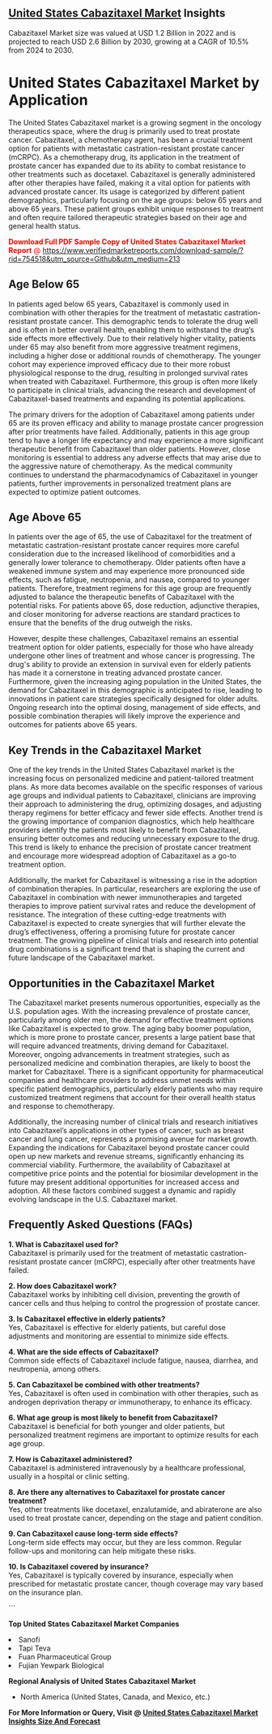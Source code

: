 <h2><a href="https://www.verifiedmarketreports.com/download-sample/?rid=754518&amp;utm_source=Github&amp;utm_medium=213" target="_blank">United States Cabazitaxel Market</a> Insights</h2><p>Cabazitaxel Market size was valued at USD 1.2 Billion in 2022 and is projected to reach USD 2.6 Billion by 2030, growing at a CAGR of 10.5% from 2024 to 2030.</p><p><h1>United States Cabazitaxel Market by Application</h1><p>The United States Cabazitaxel market is a growing segment in the oncology therapeutics space, where the drug is primarily used to treat prostate cancer. Cabazitaxel, a chemotherapy agent, has been a crucial treatment option for patients with metastatic castration-resistant prostate cancer (mCRPC). As a chemotherapy drug, its application in the treatment of prostate cancer has expanded due to its ability to combat resistance to other treatments such as docetaxel. Cabazitaxel is generally administered after other therapies have failed, making it a vital option for patients with advanced prostate cancer. Its usage is categorized by different patient demographics, particularly focusing on the age groups: below 65 years and above 65 years. These patient groups exhibit unique responses to treatment and often require tailored therapeutic strategies based on their age and general health status.<p><p><span class=""><span style="color: #ff0000;"><strong>Download Full PDF Sample Copy of United States Cabazitaxel Market Report</strong> @ </span><a href="https://www.verifiedmarketreports.com/download-sample/?rid=754518&amp;utm_source=Github&amp;utm_medium=213" target="_blank">https://www.verifiedmarketreports.com/download-sample/?rid=754518&amp;utm_source=Github&amp;utm_medium=213</a></span></p></p><h2>Age Below 65</h2><p>In patients aged below 65 years, Cabazitaxel is commonly used in combination with other therapies for the treatment of metastatic castration-resistant prostate cancer. This demographic tends to tolerate the drug well and is often in better overall health, enabling them to withstand the drug’s side effects more effectively. Due to their relatively higher vitality, patients under 65 may also benefit from more aggressive treatment regimens, including a higher dose or additional rounds of chemotherapy. The younger cohort may experience improved efficacy due to their more robust physiological response to the drug, resulting in prolonged survival rates when treated with Cabazitaxel. Furthermore, this group is often more likely to participate in clinical trials, advancing the research and development of Cabazitaxel-based treatments and expanding its potential applications.<p>The primary drivers for the adoption of Cabazitaxel among patients under 65 are its proven efficacy and ability to manage prostate cancer progression after prior treatments have failed. Additionally, patients in this age group tend to have a longer life expectancy and may experience a more significant therapeutic benefit from Cabazitaxel than older patients. However, close monitoring is essential to address any adverse effects that may arise due to the aggressive nature of chemotherapy. As the medical community continues to understand the pharmacodynamics of Cabazitaxel in younger patients, further improvements in personalized treatment plans are expected to optimize patient outcomes.</p><h2>Age Above 65</h2><p>In patients over the age of 65, the use of Cabazitaxel for the treatment of metastatic castration-resistant prostate cancer requires more careful consideration due to the increased likelihood of comorbidities and a generally lower tolerance to chemotherapy. Older patients often have a weakened immune system and may experience more pronounced side effects, such as fatigue, neutropenia, and nausea, compared to younger patients. Therefore, treatment regimens for this age group are frequently adjusted to balance the therapeutic benefits of Cabazitaxel with the potential risks. For patients above 65, dose reduction, adjunctive therapies, and closer monitoring for adverse reactions are standard practices to ensure that the benefits of the drug outweigh the risks. <p>However, despite these challenges, Cabazitaxel remains an essential treatment option for older patients, especially for those who have already undergone other lines of treatment and whose cancer is progressing. The drug's ability to provide an extension in survival even for elderly patients has made it a cornerstone in treating advanced prostate cancer. Furthermore, given the increasing aging population in the United States, the demand for Cabazitaxel in this demographic is anticipated to rise, leading to innovations in patient care strategies specifically designed for older adults. Ongoing research into the optimal dosing, management of side effects, and possible combination therapies will likely improve the experience and outcomes for patients above 65 years.</p><h2>Key Trends in the Cabazitaxel Market</h2><p>One of the key trends in the United States Cabazitaxel market is the increasing focus on personalized medicine and patient-tailored treatment plans. As more data becomes available on the specific responses of various age groups and individual patients to Cabazitaxel, clinicians are improving their approach to administering the drug, optimizing dosages, and adjusting therapy regimens for better efficacy and fewer side effects. Another trend is the growing importance of companion diagnostics, which help healthcare providers identify the patients most likely to benefit from Cabazitaxel, ensuring better outcomes and reducing unnecessary exposure to the drug. This trend is likely to enhance the precision of prostate cancer treatment and encourage more widespread adoption of Cabazitaxel as a go-to treatment option.<p>Additionally, the market for Cabazitaxel is witnessing a rise in the adoption of combination therapies. In particular, researchers are exploring the use of Cabazitaxel in combination with newer immunotherapies and targeted therapies to improve patient survival rates and reduce the development of resistance. The integration of these cutting-edge treatments with Cabazitaxel is expected to create synergies that will further elevate the drug’s effectiveness, offering a promising future for prostate cancer treatment. The growing pipeline of clinical trials and research into potential drug combinations is a significant trend that is shaping the current and future landscape of the Cabazitaxel market.</p><h2>Opportunities in the Cabazitaxel Market</h2><p>The Cabazitaxel market presents numerous opportunities, especially as the U.S. population ages. With the increasing prevalence of prostate cancer, particularly among older men, the demand for effective treatment options like Cabazitaxel is expected to grow. The aging baby boomer population, which is more prone to prostate cancer, presents a large patient base that will require advanced treatments, driving demand for Cabazitaxel. Moreover, ongoing advancements in treatment strategies, such as personalized medicine and combination therapies, are likely to boost the market for Cabazitaxel. There is a significant opportunity for pharmaceutical companies and healthcare providers to address unmet needs within specific patient demographics, particularly elderly patients who may require customized treatment regimens that account for their overall health status and response to chemotherapy.<p>Additionally, the increasing number of clinical trials and research initiatives into Cabazitaxel’s applications in other types of cancer, such as breast cancer and lung cancer, represents a promising avenue for market growth. Expanding the indications for Cabazitaxel beyond prostate cancer could open up new markets and revenue streams, significantly enhancing its commercial viability. Furthermore, the availability of Cabazitaxel at competitive price points and the potential for biosimilar development in the future may present additional opportunities for increased access and adoption. All these factors combined suggest a dynamic and rapidly evolving landscape in the U.S. Cabazitaxel market.</p><h2>Frequently Asked Questions (FAQs)</h2><p><b>1. What is Cabazitaxel used for?</b><br>Cabazitaxel is primarily used for the treatment of metastatic castration-resistant prostate cancer (mCRPC), especially after other treatments have failed.</p><p><b>2. How does Cabazitaxel work?</b><br>Cabazitaxel works by inhibiting cell division, preventing the growth of cancer cells and thus helping to control the progression of prostate cancer.</p><p><b>3. Is Cabazitaxel effective in elderly patients?</b><br>Yes, Cabazitaxel is effective for elderly patients, but careful dose adjustments and monitoring are essential to minimize side effects.</p><p><b>4. What are the side effects of Cabazitaxel?</b><br>Common side effects of Cabazitaxel include fatigue, nausea, diarrhea, and neutropenia, among others.</p><p><b>5. Can Cabazitaxel be combined with other treatments?</b><br>Yes, Cabazitaxel is often used in combination with other therapies, such as androgen deprivation therapy or immunotherapy, to enhance its efficacy.</p><p><b>6. What age group is most likely to benefit from Cabazitaxel?</b><br>Cabazitaxel is beneficial for both younger and older patients, but personalized treatment regimens are important to optimize results for each age group.</p><p><b>7. How is Cabazitaxel administered?</b><br>Cabazitaxel is administered intravenously by a healthcare professional, usually in a hospital or clinic setting.</p><p><b>8. Are there any alternatives to Cabazitaxel for prostate cancer treatment?</b><br>Yes, other treatments like docetaxel, enzalutamide, and abiraterone are also used to treat prostate cancer, depending on the stage and patient condition.</p><p><b>9. Can Cabazitaxel cause long-term side effects?</b><br>Long-term side effects may occur, but they are less common. Regular follow-ups and monitoring can help mitigate these risks.</p><p><b>10. Is Cabazitaxel covered by insurance?</b><br>Yes, Cabazitaxel is typically covered by insurance, especially when prescribed for metastatic prostate cancer, though coverage may vary based on the insurance plan.</p>```</p><p><strong>Top United States Cabazitaxel Market Companies</strong></p><div data-test-id=""><p><li>Sanofi</li><li> Tapi Teva</li><li> Fuan Pharmaceutical Group</li><li> Fujian Yewpark Biological</li></p><div><strong>Regional Analysis of&nbsp;United States Cabazitaxel Market</strong></div><ul><li dir="ltr"><p dir="ltr">North America&nbsp;(United States, Canada, and Mexico, etc.)</p></li></ul><p><strong>For More Information or Query, Visit @&nbsp;</strong><strong><a href="https://www.verifiedmarketreports.com/product/cabazitaxel-market/?utm_source=Github&amp;utm_medium=213" target="_blank">United States Cabazitaxel Market Insights Size And Forecast</a></strong></p></div>
